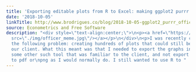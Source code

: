 ```yaml
---
title: 'Exporting editable plots from R to Excel: making ggplot2 purrr with officer'
date: '2018-10-05'
linkTitle: http://www.brodrigues.co/blog/2018-10-05-ggplot2_purrr_officer/
source: Econometrics and Free Software
description: "<div style=\"text-align:center;\">\n<p><a href=\"https://www.youtube.com/watch?v=oc9XOxUcvLY\">\n<img
  src=\"./img/officer_meme.jpg\"/></a></p>\n</div>\n<p>I was recently confronted to
  the following problem: creating hundreds of plots that could still be\nedited by
  our client. What this meant was that I needed to export the graphs in Excel or Powerpoint\nor
  some other such tool that was familiar to the client, and not export the plots directly
  to pdf or\npng as I would normally do. I still wanted to use R to "
---
```

